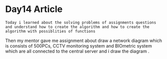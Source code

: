 # Day14 Article

	Today i learned about the solving problems of assignments questions and understand how to create the algorithm and how to create the algorithm with possiblities of functions

Then my mentor gave me assignment about draw a network diagram which is consists of 500PCs, CCTV monitoring system and BIOmetric system which are all connected to the central server and i draw the diagram .
